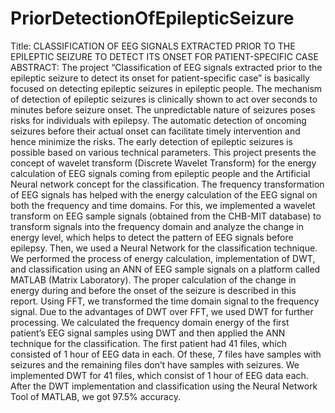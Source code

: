# PriorDetectionOfEpilepticSeizure
Title: CLASSIFICATION OF EEG SIGNALS EXTRACTED PRIOR TO THE EPILEPTIC SEIZURE TO DETECT ITS ONSET FOR PATIENT-SPECIFIC CASE
ABSTRACT: The project “Classification of EEG signals extracted prior to the epileptic seizure to detect its onset for patient-specific case” is basically focused on detecting epileptic seizures in epileptic people. The mechanism of detection of epileptic seizures is clinically shown to act over seconds to minutes before seizure onset. The unpredictable nature of seizures poses risks for individuals with epilepsy. The automatic detection of oncoming seizures before their actual onset can facilitate timely intervention and hence minimize the risks. The early detection of epileptic seizures is possible based on various technical parameters. This project presents the concept of wavelet transform (Discrete Wavelet Transform) for the energy calculation of EEG signals coming from epileptic people and the Artificial Neural network concept for the classification. The frequency transformation of EEG signals has helped with the energy calculation of the EEG signal on both the frequency and time domains. For this, we implemented a wavelet transform on EEG sample signals (obtained from the CHB-MIT database) to transform signals into the frequency domain and analyze the change in energy level, which helps to detect the pattern of EEG signals before epilepsy. Then, we used a Neural Network for the classification technique. We performed the process of energy calculation, implementation of DWT, and classification using an ANN of EEG sample signals on a platform called MATLAB (Matrix Laboratory).
The proper calculation of the change in energy during and before the onset of the seizure is described in this report. Using FFT, we transformed the time domain signal to the frequency signal. Due to the advantages of DWT over FFT, we used DWT for further processing. We calculated the frequency domain energy of the first patient’s EEG signal samples using DWT and then applied the ANN technique for the classification. The first patient had 41 files, which consisted of 1 hour of EEG data in each. Of these, 7 files have samples with seizures and the remaining files don’t have samples with seizures. We implemented DWT for 41 files, which consist of 1 hour of EEG data each. After the DWT implementation and classification using the Neural Network Tool of MATLAB, we got 97.5% accuracy.
